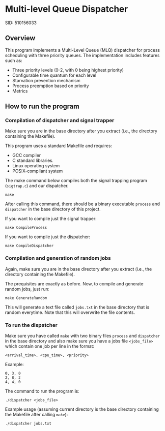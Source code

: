 # Multi-level Queue Dispatcher
SID: 510156033

## Overview
This program implements a Multi-Level Queue (MLQ) dispatcher for process scheduling with three priority queues. The implementation includes features such as:

- Three priority levels (0-2, with 0 being highest priority)
- Configurable time quantum for each level
- Starvation prevention mechanism
- Process preemption based on priority
- Metrics

##  How to run the program
### Compilation of dispatcher and signal trapper
Make sure you are in the base directory after you extract (i.e., the directory containing the Makefile). 

This program uses a standard Makefile and requires:
- GCC compiler
- C standard libraries.
- Linux operating system
- POSIX-compliant system

The make command below compiles both the signal trapping program (`sigtrap.c`) and our dispatcher.

```
make
```

After calling this command, there should be a binary executable `process` and `dispatcher` in the base directory of this project. 

If you want to compile just the signal trapper:
```
make CompileProcess
```

If you want to compile just the dispatcher:
```
make CompileDispatcher
```

### Compilation and generation of random jobs
Again, make sure you are in the base directory after you extract (i.e., the directory containing the Makefile).

The prequisites are exactly as before. Now, to compile and generate random jobs, just run:

```
make GenerateRandom
```

This will generate a text file called `jobs.txt` in the base directory that is random everytime. Note that this will overwrite the file contents. 

### To run the dispatcher
Make sure you have called `make` with two binary files `process` and `dispatcher` in the base directory and also make sure you have a jobs file `<jobs_file>` which contain one job per line in the format:
```
<arrival_time>, <cpu_time>, <priority>
```

Example:
```
0, 3, 0
2, 8, 2
4, 4, 0
```

The command to run the program is:

```
./dispatcher <jobs_file>
```


Example usage (assuming current directory is the base directory containing the Makefile after calling `make`):
```
./dispatcher jobs.txt
```
## 
